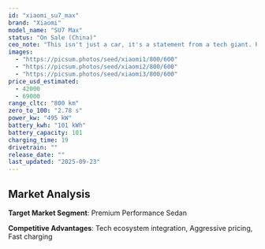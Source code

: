 ```yaml
---
id: "xiaomi_su7_max"
brand: "Xiaomi"
model_name: "SU7 Max"
status: "On Sale (China)"
ceo_note: "This isn't just a car, it's a statement from a tech giant. Pay close attention to its smart cockpit integration and how it challenges Tesla's software dominance. Its real-world battery performance will be the key."
images:
  - "https://picsum.photos/seed/xiaomi1/800/600"
  - "https://picsum.photos/seed/xiaomi2/800/600"
  - "https://picsum.photos/seed/xiaomi3/800/600"
price_usd_estimated:
  - 42000
  - 69000
range_cltc: "800 km"
zero_to_100: "2.78 s"
power_kw: "495 kW"
battery_kwh: "101 kWh"
battery_capacity: 101
charging_time: 19
drivetrain: ""
release_date: ""
last_updated: "2025-09-23"
---
```




## Market Analysis

**Target Market Segment**: Premium Performance Sedan

**Competitive Advantages**: Tech ecosystem integration, Aggressive pricing, Fast charging


